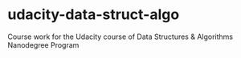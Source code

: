 # udacity-data-struct-algo
Course work for the Udacity course of Data Structures &amp; Algorithms Nanodegree Program
